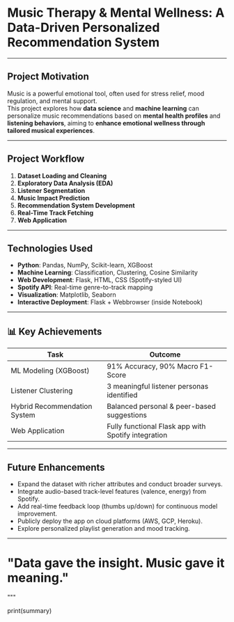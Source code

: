 
# Music Therapy & Mental Wellness: A Data-Driven Personalized Recommendation System

---

## Project Motivation
Music is a powerful emotional tool, often used for stress relief, mood regulation, and mental support.  
This project explores how **data science** and **machine learning** can personalize music recommendations based on **mental health profiles** and **listening behaviors**, aiming to **enhance emotional wellness through tailored musical experiences**.

---

## Project Workflow

1. **Dataset Loading and Cleaning**
2. **Exploratory Data Analysis (EDA)**
3. **Listener Segmentation**
4. **Music Impact Prediction**
5. **Recommendation System Development**
6. **Real-Time Track Fetching**
7. **Web Application**

---

## Technologies Used

- **Python**: Pandas, NumPy, Scikit-learn, XGBoost
- **Machine Learning**: Classification, Clustering, Cosine Similarity
- **Web Development**: Flask, HTML, CSS (Spotify-styled UI)
- **Spotify API**: Real-time genre-to-track mapping
- **Visualization**: Matplotlib, Seaborn
- **Interactive Deployment**: Flask + Webbrowser (inside Notebook)

---

## 📊 Key Achievements

| Task                         | Outcome                                    |
| ---------------------------- | ----------------------------------------- |
| ML Modeling (XGBoost)         | 91% Accuracy, 90% Macro F1-Score          |
| Listener Clustering           | 3 meaningful listener personas identified |
| Hybrid Recommendation System | Balanced personal & peer-based suggestions |
| Web Application               | Fully functional Flask app with Spotify integration |

---

## Future Enhancements

- Expand the dataset with richer attributes and conduct broader surveys.
- Integrate audio-based track-level features (valence, energy) from Spotify.
- Add real-time feedback loop (thumbs up/down) for continuous model improvement.
- Publicly deploy the app on cloud platforms (AWS, GCP, Heroku).
- Explore personalized playlist generation and mood tracking.

---

# "Data gave the insight. Music gave it meaning."
"""

print(summary)
